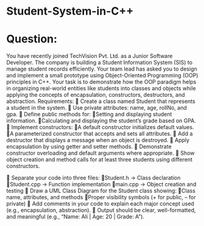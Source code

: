 # Student-System-in-C++

# Question:
You have recently joined TechVision Pvt. Ltd. as a Junior Software Developer. The company is building a Student Information System (SIS) to manage student records efficiently. Your team lead has asked you to design and implement a small prototype using Object-Oriented Programming (OOP) principles in C++.
Your task is to demonstrate how the OOP paradigm helps in organizing real-world entities like students into classes and objects while applying the concepts of encapsulation, constructors, destructors, and abstraction.
Requirements:
  Create a class named Student that represents a student in the system.
  Use private attributes: name, age, rollNo, and gpa.
  Define public methods for:
Setting and displaying student information.
Calculating and displaying the student’s grade based on GPA.
  Implement constructors:
A default constructor initializes default values.
A parameterized constructor that accepts and sets all attributes.
  Add a destructor that displays a message when an object is destroyed.
  Apply encapsulation by using getter and setter methods.
  Demonstrate constructor overloading and default arguments where appropriate.
  Show object creation and method calls for at least three students using different constructors.


  Separate your code into three files:
Student.h → Class declaration
Student.cpp → Function implementation
main.cpp → Object creation and testing
  Draw a UML Class Diagram for the Student class showing:
Class name, attributes, and methods
Proper visibility symbols (+ for public, – for private)
  Add comments in your code to explain each major concept used (e.g., encapsulation, abstraction).
  Output should be clear, well-formatted, and meaningful (e.g., “Name: Ali | Age: 20 | Grade: A”).
